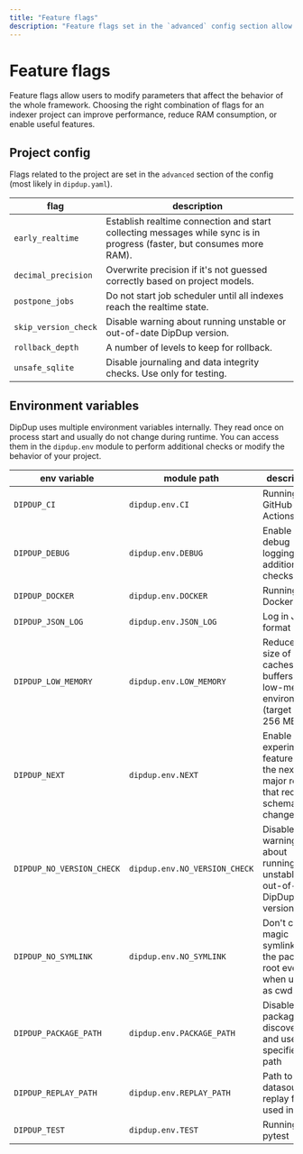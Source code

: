 ```yaml
---
title: "Feature flags"
description: "Feature flags set in the `advanced` config section allow users to modify parameters that affect the behavior of the whole framework."
---
```


# Feature flags

Feature flags allow users to modify parameters that affect the behavior of the whole framework. Choosing the right combination of flags for an indexer project can improve performance, reduce RAM consumption, or enable useful features.

## Project config

Flags related to the project are set in the `advanced` section of the config (most likely in `dipdup.yaml`).

| flag                 | description                                                                                                            |
| -------------------- | ---------------------------------------------------------------------------------------------------------------------- |
| `early_realtime`     | Establish realtime connection and start collecting messages while sync is in progress (faster, but consumes more RAM). |
| `decimal_precision`  | Overwrite precision if it's not guessed correctly based on project models.                                             |
| `postpone_jobs`      | Do not start job scheduler until all indexes reach the realtime state.                                                 |
| `skip_version_check` | Disable warning about running unstable or out-of-date DipDup version.                                                  |
| `rollback_depth`     | A number of levels to keep for rollback.                                                                               |
| `unsafe_sqlite`      | Disable journaling and data integrity checks. Use only for testing.                                                    |

## Environment variables

DipDup uses multiple environment variables internally. They read once on process start and usually do not change during runtime. You can access them in the `dipdup.env` module to perform additional checks or modify the behavior of your project.

| env variable              | module path                   | description                                                                          |
| ------------------------- | ----------------------------- | ------------------------------------------------------------------------------------ |
| `DIPDUP_CI`               | `dipdup.env.CI`               | Running in GitHub Actions                                                            |
| `DIPDUP_DEBUG`            | `dipdup.env.DEBUG`            | Enable debug logging and additional checks                                           |
| `DIPDUP_DOCKER`           | `dipdup.env.DOCKER`           | Running in Docker                                                                    |
| `DIPDUP_JSON_LOG`         | `dipdup.env.JSON_LOG`         | Log in JSON format                                                                   |
| `DIPDUP_LOW_MEMORY`       | `dipdup.env.LOW_MEMORY`       | Reduce the size of caches and buffers for low-memory environments (target is 256 MB) |
| `DIPDUP_NEXT`             | `dipdup.env.NEXT`             | Enable experimental features from the next major release that require schema changes |
| `DIPDUP_NO_VERSION_CHECK` | `dipdup.env.NO_VERSION_CHECK` | Disable warning about running unstable or out-of-date DipDup version                 |
| `DIPDUP_NO_SYMLINK`       | `dipdup.env.NO_SYMLINK`       | Don't create magic symlink in the package root even when used as cwd                 |
| `DIPDUP_PACKAGE_PATH`     | `dipdup.env.PACKAGE_PATH`     | Disable package discovery and use the specified path                                 |
| `DIPDUP_REPLAY_PATH`      | `dipdup.env.REPLAY_PATH`      | Path to datasource replay files; used in tests                                       |
| `DIPDUP_TEST`             | `dipdup.env.TEST`             | Running in pytest                                                                    |
